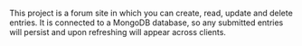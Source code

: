 This project is a forum site in which you can create, read, update and delete entries. It is connected to a MongoDB database, so any submitted entries will persist and upon refreshing will appear across clients.
